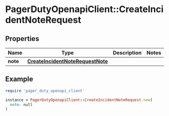 # PagerDutyOpenapiClient::CreateIncidentNoteRequest

## Properties

| Name | Type | Description | Notes |
| ---- | ---- | ----------- | ----- |
| **note** | [**CreateIncidentNoteRequestNote**](CreateIncidentNoteRequestNote.md) |  |  |

## Example

```ruby
require 'pager_duty_openapi_client'

instance = PagerDutyOpenapiClient::CreateIncidentNoteRequest.new(
  note: null
)
```

